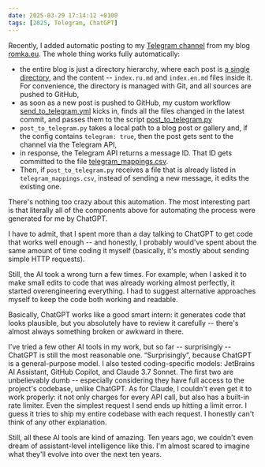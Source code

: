 ```yaml
---
date: 2025-03-29 17:14:12 +0100
tags: [2025, Telegram, ChatGPT]
---
```

Recently, I added automatic posting to my [Telegram channel](https://t.me/romkaeu) from my blog [romka.eu](https://romka.eu). The whole thing works fully automatically:
- the entire blog is just a directory hierarchy, where each post is [a single directory](https://github.com/romka/romka/tree/main/content/note/2025/script-by-chatgpt), and the content -- `index.ru.md` and `index.en.md` files inside it. For convenience, the directory is managed with Git, and all sources are pushed to GitHub,
- as soon as a new post is pushed to GitHub, my custom workflow [send_to_telegram.yml](https://github.com/romka/romka/blob/6cc29f57fe42148fb54758cc105f5e7351dc4fc3/.github/workflows/send_to_telegram.yml) kicks in, finds all the files changed in the latest commit, and passes them to the script [post_to_telegram.py](https://github.com/romka/romka/blob/6cc29f57fe42148fb54758cc105f5e7351dc4fc3/telegram-data/post_to_telegram.py)
- `post_to_telegram.py` takes a local path to a blog post or gallery and, if the config contains `telegram: true`, then the post gets sent to the channel via the Telegram API,
- in response, the Telegram API returns a message ID. That ID gets committed to the file [telegram_mappings.csv](https://github.com/romka/romka/blob/6cc29f57fe42148fb54758cc105f5e7351dc4fc3/telegram-data/telegram_mappings.csv).
- Then, if `post_to_telegram.py` receives a file that is already listed in `telegram_mappings.csv`, instead of sending a new message, it edits the existing one.

There's nothing too crazy about this automation. The most interesting part is that literally all of the components above for automating the process were generated for me by ChatGPT.

I have to admit, that I spent more than a day talking to ChatGPT to get code that works well enough -- and honestly, I probably would've spent about the same amount of time coding it myself (basically, it's mostly about sending simple HTTP requests).

Still, the AI took a wrong turn a few times. For example, when I asked it to make small edits to code that was already working almost perfectly, it started overengineering everything. I had to suggest alternative approaches myself to keep the code both working and readable.

Basically, ChatGPT works like a good smart intern: it generates code that looks plausible, but you absolutely have to review it carefully -- there's almost always something broken or awkward in there.

I've tried a few other AI tools in my work, but so far -- surprisingly -- ChatGPT is still the most reasonable one. “Surprisingly”, because ChatGPT is a general-purpose model. I also tested coding-specific models: JetBrains AI Assistant, GitHub Copilot, and Claude 3.7 Sonnet. The first two are unbelievably dumb -- especially considering they have full access to the project's codebase, unlike ChatGPT. As for Claude, I couldn't even get it to work properly: it not only charges for every API call, but also has a built-in rate limiter. Even the simplest request I send ends up hitting a limit error. I guess it tries to ship my entire codebase with each request. I honestly can't think of any other explanation.

Still, all these AI tools are kind of amazing. Ten years ago, we couldn't even dream of assistant-level intelligence like this. I'm almost scared to imagine what they'll evolve into over the next ten years.
<!--more-->